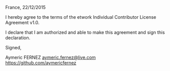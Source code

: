 France, 22/12/2015

I hereby agree to the terms of the etwork Individual Contributor License
Agreement v1.0.

I declare that I am authorized and able to make this agreement and sign this
declaration.

Signed,

Aymeric FERNEZ aymeric.fernez@live.com https://github.com/aymericfernez
